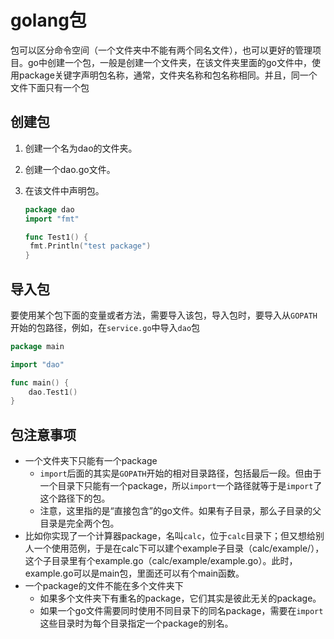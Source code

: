 # golang包

包可以区分命令空间（一个文件夹中不能有两个同名文件），也可以更好的管理项目。go中创建一个包，一般是创建一个文件夹，在该文件夹里面的go文件中，使用package关键字声明包名称，通常，文件夹名称和包名称相同。并且，同一个文件下面只有一个包

## 创建包

1. 创建一个名为dao的文件夹。

2. 创建一个dao.go文件。

3. 在该文件中声明包。

   ```go
   package dao
   import "fmt"
   
   func Test1() {
   	fmt.Println("test package")
   }
   ```

## 导入包

要使用某个包下面的变量或者方法，需要导入该包，导入包时，要导入从`GOPATH`开始的包路径，例如，在`service.go`中导入`dao`包

```go
package main

import "dao"

func main() {
	dao.Test1()
}
```

## 包注意事项

- 一个文件夹下只能有一个package
  - `import`后面的其实是`GOPATH`开始的相对目录路径，包括最后一段。但由于一个目录下只能有一个package，所以`import`一个路径就等于是`import`了这个路径下的包。
  - 注意，这里指的是“直接包含”的go文件。如果有子目录，那么子目录的父目录是完全两个包。
- 比如你实现了一个计算器package，名叫`calc`，位于`calc`目录下；但又想给别人一个使用范例，于是在calc下可以建个example子目录（calc/example/），这个子目录里有个example.go（calc/example/example.go）。此时，example.go可以是main包，里面还可以有个main函数。
- 一个package的文件不能在多个文件夹下
  - 如果多个文件夹下有重名的package，它们其实是彼此无关的package。
  - 如果一个go文件需要同时使用不同目录下的同名package，需要在`import`这些目录时为每个目录指定一个package的别名。